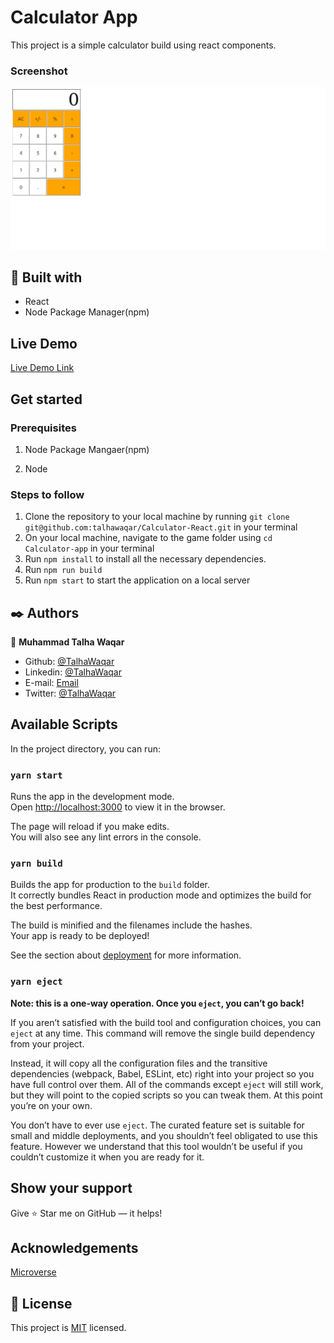 # Calculator App

This project is a simple calculator build using react components.

### Screenshot

![](/public/screenshot.png)

## 🔧 Built with

- React
- Node Package Manager(npm)

## Live Demo

[Live Demo Link](https://react-calculator-t7.herokuapp.com/)

## Get started

### Prerequisites

1. Node Package Mangaer(npm)

1. Node

### Steps to follow

1. Clone the repository to your local machine by running `git clone git@github.com:talhawaqar/Calculator-React.git` in your terminal
2. On your local machine, navigate to the game folder using `cd Calculator-app` in your terminal
3. Run `npm install` to install all the necessary dependencies.
4. Run `npm run build`
5. Run `npm start` to start the application on a local server

## ✒️ Authors

👤 **Muhammad Talha Waqar**

- Github: [@TalhaWaqar](https://github.com/talhawaqar)
- Linkedin: [@TalhaWaqar](https://www.linkedin.com/in/talhawaqar/)
- E-mail: <a href="mailto:talhawaqar007@gmail.com?subject=Hello Talha!">Email</a>
- Twitter: [@TalhaWaqar](https://twitter.com/MuhammadTalhaW4)

## Available Scripts

In the project directory, you can run:

### `yarn start`

Runs the app in the development mode.\
Open [http://localhost:3000](http://localhost:3000) to view it in the browser.

The page will reload if you make edits.\
You will also see any lint errors in the console.

### `yarn build`

Builds the app for production to the `build` folder.\
It correctly bundles React in production mode and optimizes the build for the best performance.

The build is minified and the filenames include the hashes.\
Your app is ready to be deployed!

See the section about [deployment](https://facebook.github.io/create-react-app/docs/deployment) for more information.

### `yarn eject`

**Note: this is a one-way operation. Once you `eject`, you can’t go back!**

If you aren’t satisfied with the build tool and configuration choices, you can `eject` at any time. This command will remove the single build dependency from your project.

Instead, it will copy all the configuration files and the transitive dependencies (webpack, Babel, ESLint, etc) right into your project so you have full control over them. All of the commands except `eject` will still work, but they will point to the copied scripts so you can tweak them. At this point you’re on your own.

You don’t have to ever use `eject`. The curated feature set is suitable for small and middle deployments, and you shouldn’t feel obligated to use this feature. However we understand that this tool wouldn’t be useful if you couldn’t customize it when you are ready for it.

## Show your support

Give ⭐ Star me on GitHub — it helps!

## Acknowledgements

[Microverse](https:www.microverse.org)

## 📝 License

This project is [MIT](lic.url) licensed.
